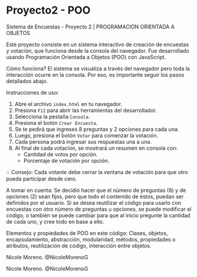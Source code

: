 # Proyecto2 - POO
Sistema de Encuestas - Proyecto 2 | PROGRAMACIÓN ORIENTADA A OBJETOS

Este proyecto consiste en un sistema interactivo de creación de encuestas y votación, que funciona desde la consola del navegador. Fue desarrollado usando Programación Orientada a Objetos (POO) con JavaScript.

Cómo funciona?
El sistema se visualiza a través del navegador pero toda la interacción ocurre en la consola. Por eso, es importante seguir los pasos detallados abajo.

Instrucciones de uso:
1. Abre el archivo `index.html` en tu navegador.
2. Presiona `F12` para abrir las herramientas del desarrollador.
3. Selecciona la pestaña `Consola`.
4. Presiona el botón `Crear Encuesta`.
5. Se te pedirá que ingreses 8 preguntas y 2 opciones para cada una.
6. Luego, presiona el botón `Votar` para comenzar la votación.
7. Cada persona podrá ingresar sus respuestas una a una.
8. Al final de cada votación, se mostrará un resumen en consola con:
   - Cantidad de votos por opción.
   - Porcentaje de votación por opción.
   
💡 Consejo: Cada votante debe cerrar la ventana de votación para que otro pueda participar desde cero.

A tomar en cuenta:
Se decidió hacer que el número de preguntas (8) y de opciones (2) sean fijos, pero que todo el contenido de éstos, puedan ser definidos por el usuario. Si se desea reutilizar el código para usarlo con encuestas con otro número de preguntas u opciones, se puede modificar el código, o también se puede cambiar para que al inicio pregunte la cantidad de cada uno, y cree todo en base a ello.

Elementos y propiedades de POO en este código:
Clases, objetos, encapsulamiento, abstracción, modularidad, métodos, propiedades o atributos, reutilización de código, interacción entre objetos.

Nicole Moreno. @NicoleMorenoG

Nicole Moreno. @NicoleMorenoG
